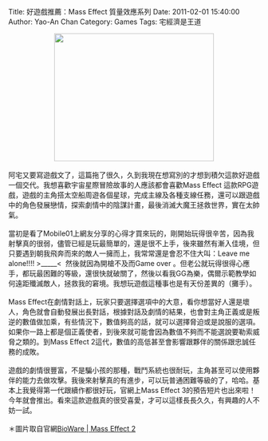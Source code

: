 Title: 好遊戲推薦：Mass Effect 質量效應系列
Date: 2011-02-01 15:40:00
Author: Yao-An Chan
Category: Games
Tags: 宅經濟是王道


<div class='post'>
<div class="separator" style="clear: both; text-align: center;"><a href="http://2.bp.blogspot.com/_mvtDPM7iODU/TUiJhcWA0UI/AAAAAAAAJhA/-TscOMR74Bk/s1600/wallpaper-24-fftl-1280x1024.jpg" imageanchor="1" style="margin-left: 1em; margin-right: 1em;"><img border="0" height="256" src="http://2.bp.blogspot.com/_mvtDPM7iODU/TUiJhcWA0UI/AAAAAAAAJhA/-TscOMR74Bk/s320/wallpaper-24-fftl-1280x1024.jpg" width="320" /></a></div><br />阿宅又要寫遊戲文了，這篇拖了很久，久到我現在想寫別的才想到積欠這款好遊戲一個交代。我想喜歡宇宙星際冒險故事的人應該都會喜歡Mass Effect 這款RPG遊戲，遊戲的主角搭太空船周遊各個星球，完成主線及各種支線任務，還可以跟遊戲中的角色發展戀情，探索劇情中的陰謀計畫，最後消滅大魔王拯救世界，實在太帥氣。<br /><br />當初是看了Mobile01上網友分享的心得才買來玩的，剛開始玩得很辛苦，因為我射擊真的很弱，儘管已經是玩最簡單的，還是很不上手，後來雖然有漸入佳境，但只要遇到朝我飛奔而來的敵人一擁而上，我常常還是會忍不住大叫：Leave me alone!!!! &gt;_____&lt; &nbsp;然後就因為開槍不及而Game over 。但老公就玩得很得心應手，都玩最困難的等級，還很快就破關了，然後以看我GG為樂，偶爾示範教學如何遠距殲滅敵人，拯救我的窘境。我想玩遊戲這種事也是有天份差異的（攤手）。<br /><br />Mass Effect在劇情對話上，玩家只要選擇選項中的大意，看你想當好人還是壞人，角色就會自動發展出長對話，根據對話及劇情的結果，也會對主角正義或是叛逆的數值做加乘，有些情況下，數值夠高的話，就可以選擇脅迫或是說服的選項。如果你一路上都是個正義使者，到後來就可能會因為數值不夠而不能選說要勒索威脅之類的。到Mass Effect 2這代，數值的高低甚至會影響跟夥伴的關係跟忠誠任務的成敗。<br /><br />遊戲的劇情很豐富，不是騙小孩的那種，戰鬥系統也很耐玩，主角甚至可以使用夥伴的能力去做攻擊。我後來射擊真的有進步，可以玩普通困難等級的了，哈哈。基本上我覺得第一代跟續作都很好玩，官網上Mass Effect 3的預告短片也出來啦！今年就會推出。看來這款遊戲真的很受喜愛，才可以這樣長長久久，有興趣的人不妨一試。<br /><br />＊圖片取自官網<a href="http://masseffect.bioware.com/">BioWare | Mass Effect 2</a></div>
